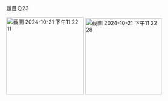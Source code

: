 題目Ｑ23

<img width="205" alt="截圖 2024-10-21 下午11 22 11" src="https://github.com/user-attachments/assets/8263962a-ce0d-4799-ae47-7e301832e473">
<img width="202" alt="截圖 2024-10-21 下午11 22 28" src="https://github.com/user-attachments/assets/b7179906-6687-411d-83f9-d2d191495615">


